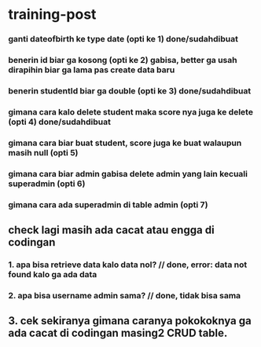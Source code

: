 # training-post

### ganti dateofbirth ke type date (opti ke 1) done/sudahdibuat
### benerin id biar ga kosong (opti ke 2) gabisa, better ga usah dirapihin biar ga lama pas create data baru
### benerin studentId biar ga double (opti ke 3) done/sudahdibuat
### gimana cara kalo delete student maka score nya juga ke delete (opti 4) done/sudahdibuat
### gimana cara biar buat student, score juga ke buat walaupun masih null (opti 5)
### gimana cara biar admin gabisa delete admin yang lain kecuali superadmin (opti 6)
### gimana cara ada superadmin di table admin (opti 7)

## check lagi masih ada cacat atau engga di codingan
### 1. apa bisa retrieve data kalo data nol? // done, error: data not found kalo ga ada data
### 2. apa bisa username admin sama? // done, tidak bisa sama
## 3. cek sekiranya gimana caranya pokokoknya ga ada cacat di codingan masing2 CRUD table.